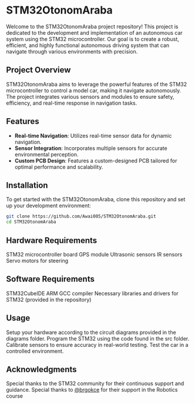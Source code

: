 # STM32OtonomAraba

Welcome to the STM32OtonomAraba project repository! This project is dedicated to the development and implementation of an autonomous car system using the STM32 microcontroller. Our goal is to create a robust, efficient, and highly functional autonomous driving system that can navigate through various environments with precision.

## Project Overview

STM32OtonomAraba aims to leverage the powerful features of the STM32 microcontroller to control a model car, making it navigate autonomously. The project integrates various sensors and modules to ensure safety, efficiency, and real-time response in navigation tasks.

## Features

- **Real-time Navigation**: Utilizes real-time sensor data for dynamic navigation.
- **Sensor Integration**: Incorporates multiple sensors for accurate environmental perception.
- **Custom PCB Design**: Features a custom-designed PCB tailored for optimal performance and scalability.

## Installation

To get started with the STM32OtonomAraba, clone this repository and set up your development environment:

```bash
git clone https://github.com/Awai005/STM32OtonomAraba.git
cd STM32OtonomAraba
```

## Hardware Requirements
STM32 microcontroller board
GPS module
Ultrasonic sensors
IR sensors
Servo motors for steering

## Software Requirements
STM32CubeIDE
ARM GCC compiler
Necessary libraries and drivers for STM32 (provided in the repository)

## Usage
Setup your hardware according to the circuit diagrams provided in the diagrams folder.
Program the STM32 using the code found in the src folder.
Calibrate sensors to ensure accuracy in real-world testing.
Test the car in a controlled environment.

## Acknowledgments
Special thanks to the STM32 community for their continuous support and guidance.
Special thanks to [@brgokce](https://github.com/brgokce) for their support in the Robotics course 
